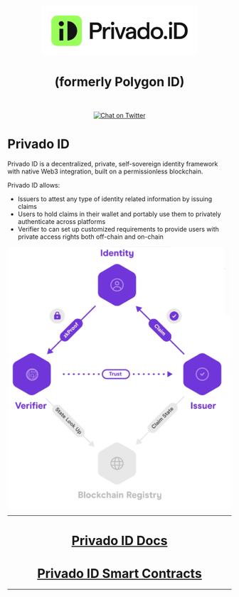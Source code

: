 <div align="center">
<img src="https://github.com/0xPolygonID/.github/blob/main/profile/logo.svg" width="350"/>
<h1>(formerly Polygon ID)</h1>
</div>
<br />
<div align="center">

[![Chat on Twitter][ico-twitter]][link-twitter]

</div>

[ico-twitter]: https://img.shields.io/twitter/url?color=black&label=PrivadoID&logoColor=black&style=social&url=https%3A%2F%2Ftwitter.com%2FPrivadoID

[link-twitter]: https://twitter.com/PrivadoID

# Privado ID

Privado ID is a decentralized, private, self-sovereign identity framework with native Web3 integration, built on a permissionless blockchain.  

Privado ID allows:

- Issuers to attest any type of identity related information by issuing claims
- Users to hold claims in their wallet and portably use them to privately authenticate across platforms
- Verifier to can set up customized requirements to provide users with private access rights both off-chain and on-chain

<div align="center">
<img src= "https://github.com/0xPolygonID/tutorials/blob/main/mkdocs/docs/imgs/triangle-of-trust-polygonID.png" align="center" width="500"/>
</div>

---
# <div align="center"><b>[Privado ID Docs](https://devs.privado.id/)</b></div>
# <div align="center"><b>[Privado ID Smart Contracts](https://github.com/0xPolygonID/contracts)</b></div>
---
